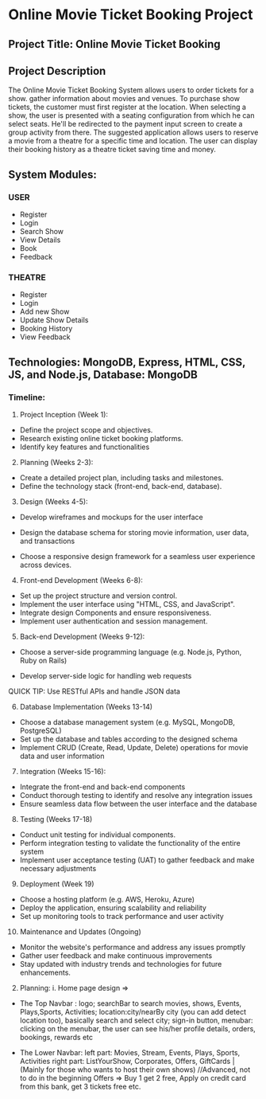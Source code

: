 # Online Movie Ticket Booking Project

## Project Title: Online Movie Ticket Booking

## Project Description

The Online Movie Ticket Booking System allows users to order tickets for a show.
gather information about movies and venues. To purchase show tickets, the
customer must first register at the location. When selecting a show, the user is
presented with a seating configuration from which he can select seats. He'll be
redirected to the payment input screen to create a group activity from there. The
suggested application allows users to reserve a movie from a theatre for a specific
time and location. The user can display their booking history as a theatre ticket saving time and money.

## System Modules:

### USER

- Register
- Login
- Search Show
- View Details
- Book
- Feedback

### THEATRE

- Register
- Login
- Add new Show
- Update Show Details
- Booking History
- View Feedback

## Technologies: MongoDB, Express, HTML, CSS, JS, and Node.js, Database: MongoDB

### Timeline:

1. Project Inception (Week 1):

- Define the project scope and objectives.
- Research existing online ticket booking platforms.
- Identify key features and functionalities

2. Planning (Weeks 2-3):

- Create a detailed project plan, including tasks and milestones.
- Define the technology stack (front-end, back-end, database).

3. Design (Weeks 4-5):

- Develop wireframes and mockups for the user interface

- Design the database schema for storing movie information, user data, and transactions

- Choose a responsive design framework for a seamless user experience across devices.

4. Front-end Development (Weeks 6-8):

- Set up the project structure and version control.
- Implement the user interface using "HTML, CSS, and JavaScript".
- Integrate design Components and ensure responsiveness.
- Implement user authentication and session management.

5. Back-end Development (Weeks 9-12):

- Choose a server-side programming language (e.g. Node.js, Python, Ruby on Rails)

- Develop server-side logic for handling web requests

QUICK TIP: Use RESTful APIs and handle JSON data

6. Database Implementation (Weeks 13-14)

- Choose a database management system (e.g. MySQL, MongoDB, PostgreSQL)
- Set up the database and tables according to the designed schema
- Implement CRUD (Create, Read, Update, Delete) operations for movie data and user information

7. Integration (Weeks 15-16):

- Integrate the front-end and back-end components
- Conduct thorough testing to identify and resolve any integration issues
- Ensure seamless data flow between the user interface and the database

8. Testing (Weeks 17-18)

- Conduct unit testing for individual components.
- Perform integration testing to validate the functionality of the entire system
- Implement user acceptance testing (UAT) to gather feedback and make necessary adjustments

9. Deployment (Week 19)

- Choose a hosting platform (e.g. AWS, Heroku, Azure)
- Deploy the application, ensuring scalability and reliability
- Set up monitoring tools to track performance and user activity

10. Maintenance and Updates (Ongoing)

- Monitor the website's performance and address any issues promptly
- Gather user feedback and make continuous improvements
- Stay updated with industry trends and technologies for future enhancements.

2. Planning:
   i. Home page design =>

- The Top Navbar : logo; searchBar to search movies, shows, Events, Plays,Sports, Activities; location:city/nearBy city (you can add detect location too), basically search and select city; sign-in button, menubar: clicking on the menubar, the user can see his/her profile details, orders, bookings, rewards etc

- The Lower Navbar:
  left part: Movies, Stream, Events, Plays, Sports, Activities
  right part: ListYourShow, Corporates, Offers, GiftCards | (Mainly for those who wants to host their own shows) //Advanced, not to do in the beginning
  Offers => Buy 1 get 2 free, Apply on credit card from this bank, get 3 tickets free etc.
